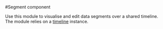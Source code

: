 #Segment component

Use this module to visualise and edit data segments over a shared timeline.  
The module relies on a [timeline](https://github.com/ircam-rnd/timeline) instance.

<!--

## Segment editor

> Plun-g-play editing tunctionality companion to the segment visualizer 

Use this module to visualise data segments over a shared timeline.  
The module relies on a [timeline](https://github.com/Ircam-RnD/timeLine) instance.

### Status

This library is under heavy development and subject to change.  
Evert new API breaking change we will be adding snapshots to the repository so you can always fetch a working copy.

For an in depth  explanation on the philosophy and usage of this library please refer to [this blog post](http://wave.ircam.fr/publications/visual-tools/).
###Demo

A woring demo for this module can be found [here](https://github.com/Ircam-RnD/segment-edit)
### Usage

#### Data
Will be passed to a timeLine later. In this case a Backbone collection.

```js
var collection = new Backbone.Collection([{
    "begin": "0",
    "duration": "16121",
    "end": "16121",
    "color": "#A9d"
  }, { "begin": "1" …},
  }, { "begin": "3" …},
]);
```

### DataView
If your data doesn't match the expected structure you can pass in a dataView that lets the visualizer how to access and manipulate the data.

```js
// Sample dataView tells us how to access the data
var view = {
  // tell d3 which is our key for sorting
  sortIndex: function(d) {
    return d.get('begin');
  },
   // how to retrieve or set the value used as the start of the segment
  start: function(d, v) {
    // no value, we retrieve
    if(!v) return +d.get('begin');
    // yesvalue we set :)
    d.set('begin', v);
  },
  // how to retrieve or set the value used as the duration of the segment
  duration: function(d, v) {
    if(!v) return +d.get('duration');
    d.set('duration', v);
  },
  // how to retrieve or set the value used for the color of the segment
  color: function(d, v) {
    if(!v) return d.get('color');
    d.set('color', v);
  }
};
```

#### Creating the Visualiser layer
```js
var seg = segmentVis()
  .data(collection.models)
  .dataView(view)
  .name('segments')  
  .opacity(0.5);
```

#### Creating the timeLine layout
```js
var graph = timeLine()
  .width(800)
  .height(150)
  .xDomain([0, 100]);
```

#### Adding the Visualiser layer and drawing everything

```js
// we add layers like this
graph.layer(seg);
// we pass in the drawing method from our timeline object
d3.select('.timeline').call(graph.draw);
```


<h3 id="deleting">Deleting segments</h3>
```js
// find selected segments and delete each of them from the collection
var selected = d3.selectAll('.layout .selected');
selected.each(function(segment){
  collection.remove(segment);
});
// pass again the modified data and call update
seg.data(collection.models);
graph.update();
```

#### Adding segments

```js
// add one segment to the collection
collection.add({
  "begin": 40,
  "duration": 10,
  "color": "#174345"
});
// pass again the modified data and call update
seg.data(collection.models);
graph.update();
```
## License
This module is released under the [BSD-3-Clause license](http://opensource.org/licenses/BSD-3-Clause).
## Acknowledgments
This code is part of the [WAVE project](http://wave.ircam.fr),  
funded by ANR (The French National Research Agency),  
_ContInt_ program,  
2012-2015.

-->